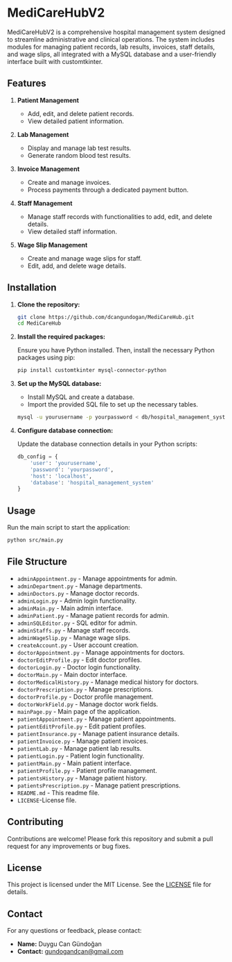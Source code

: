 

# MediCareHubV2

MediCareHubV2 is a comprehensive hospital management system designed to streamline administrative and clinical operations. The system includes modules for managing patient records, lab results, invoices, staff details, and wage slips, all integrated with a MySQL database and a user-friendly interface built with customtkinter.

## Features

1. **Patient Management**
   - Add, edit, and delete patient records.
   - View detailed patient information.

2. **Lab Management**
   - Display and manage lab test results.
   - Generate random blood test results.

3. **Invoice Management**
   - Create and manage invoices.
   - Process payments through a dedicated payment button.

4. **Staff Management**
   - Manage staff records with functionalities to add, edit, and delete details.
   - View detailed staff information.

5. **Wage Slip Management**
   - Create and manage wage slips for staff.
   - Edit, add, and delete wage details.

## Installation

1. **Clone the repository:**

   ```bash
   git clone https://github.com/dcangundogan/MediCareHub.git
   cd MediCareHub


2. **Install the required packages:**

   Ensure you have Python installed. Then, install the necessary Python packages using pip:

   ```bash
   pip install customtkinter mysql-connector-python
   ```

3. **Set up the MySQL database:**

   - Install MySQL and create a database.
   - Import the provided SQL file to set up the necessary tables.

   ```bash
   mysql -u yourusername -p yourpassword < db/hospital_management_system.sql
   ```

4. **Configure database connection:**

   Update the database connection details in your Python scripts:

   ```python
   db_config = {
       'user': 'yourusername',
       'password': 'yourpassword',
       'host': 'localhost',
       'database': 'hospital_management_system'
   }
   ```

## Usage

Run the main script to start the application:

```bash
python src/main.py
```

## File Structure

- `adminAppointment.py` - Manage appointments for admin.
- `adminDepartment.py` - Manage departments.
- `adminDoctors.py` - Manage doctor records.
- `adminLogin.py` - Admin login functionality.
- `adminMain.py` - Main admin interface.
- `adminPatient.py` - Manage patient records for admin.
- `adminSQLEditor.py` - SQL editor for admin.
- `adminStaffs.py` - Manage staff records.
- `adminWageSlip.py` - Manage wage slips.
- `createAccount.py` - User account creation.
- `doctorAppointment.py` - Manage appointments for doctors.
- `doctorEditProfile.py` - Edit doctor profiles.
- `doctorLogin.py` - Doctor login functionality.
- `doctorMain.py` - Main doctor interface.
- `doctorMedicalHistory.py` - Manage medical history for doctors.
- `doctorPrescription.py` - Manage prescriptions.
- `doctorProfile.py` - Doctor profile management.
- `doctorWorkField.py` - Manage doctor work fields.
- `mainPage.py` - Main page of the application.
- `patientAppointment.py` - Manage patient appointments.
- `patientEditProfile.py` - Edit patient profiles.
- `patientInsurance.py` - Manage patient insurance details.
- `patientInvoice.py` - Manage patient invoices.
- `patientLab.py` - Manage patient lab results.
- `patientLogin.py` - Patient login functionality.
- `patientMain.py` - Main patient interface.
- `patientProfile.py` - Patient profile management.
- `patientsHistory.py` - Manage patient history.
- `patientsPrescription.py` - Manage patient prescriptions.
- `README.md` - This readme file.
- `LICENSE`-License file.

## Contributing

Contributions are welcome! Please fork this repository and submit a pull request for any improvements or bug fixes.

## License

This project is licensed under the MIT License. See the [LICENSE](LICENSE) file for details.

## Contact

For any questions or feedback, please contact:

- **Name:** Duygu Can Gündoğan
- **Contact:** gundogandcan@gmail.com

```


